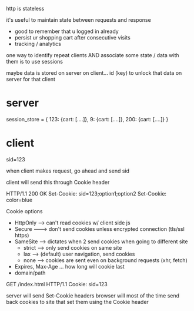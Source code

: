 http is stateless

it's useful to maintain state between requests and response

* good to remember that u logged in already
* persist ur shopping cart after consecutive visits
* tracking / analytics 

one way to identify repeat clients AND associate some state / data with them is to use sessions

maybe data is stored on server
on client... id (key) to unlock that data on server for that client


server
=========
session_store = {
    123: {cart: [....]},
    9: {cart: [....]},
    200: {cart: [....]}
}

client
=========
sid=123

when client makes request, go ahead and send sid


client will send this through Cookie header


HTTP/1.1 200 OK 
Set-Cookie: sid=123;option1;option2
Set-Cookie: color=blue

Cookie options

* HttpOnly --> can't read cookies w/ client side js
* Secure ---> don't send cookies unless encrypted connection (tls/ssl https)
* SameSite --> dictates when 2 send cookies when going to different site
    * strict --> only send cookies on same site
    * lax --> (default) user navigation, send cookies
    * none --> cookies are sent even on background requests (xhr, fetch)
* Expires, Max-Age ... how long will cookie last
* domain/path



GET /index.html HTTP/1.1
Cookie: sid=123


server will send Set-Cookie headers
browser will most of the time send back cookies to site that set them using the Cookie header




























